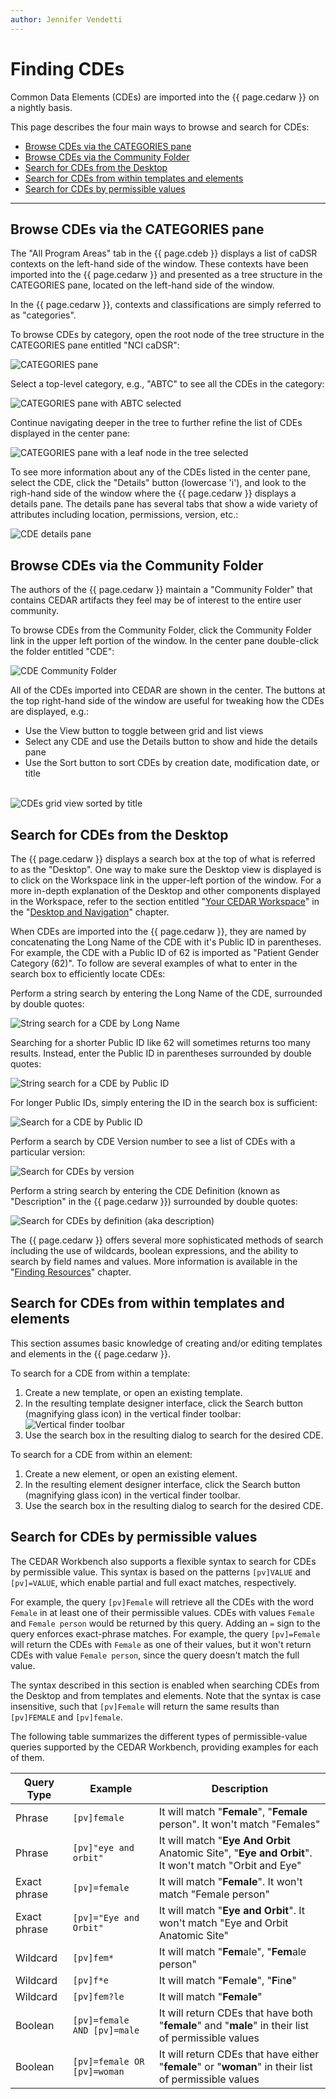```yaml
---
author: Jennifer Vendetti
---
```

# Finding CDEs

Common Data Elements (CDEs) are imported into the {{ page.cedarw }} on a 
nightly basis.

This page describes the four main ways to browse and search for CDEs:

- [Browse CDEs via the CATEGORIES pane](#browse-by-category)
- [Browse CDEs via the Community Folder](#browse-by-community)
- [Search for CDEs from the Desktop](#search-from-desktop)
- [Search for CDEs from within templates and elements](#search-from-artifact)
- [Search for CDEs by permissible values](#search-by-pv)

***

## Browse CDEs via the CATEGORIES pane
<a name="browse-by-category"></a>

The "All Program Areas" tab in the {{ page.cdeb }} displays a list of caDSR 
contexts on the left-hand side of the window. These contexts have been 
imported into the {{ page.cedarw }} and presented as a tree structure in the 
CATEGORIES pane, located on the left-hand side of the window.

In the {{ page.cedarw }}, contexts and classifications are simply referred to 
as "categories". 

To browse CDEs by category, open the root node of the tree structure in the 
CATEGORIES pane entitled "NCI caDSR":

![CATEGORIES pane](../../img/userguide/cadsr/categories.png)<br />

Select a top-level category, e.g., "ABTC" to see all the CDEs in the category:

![CATEGORIES pane with ABTC selected](../../img/userguide/cadsr/category-abtc.png)<br />

Continue navigating deeper in the tree to further refine the list of CDEs 
displayed in the center pane:

![CATEGORIES pane with a leaf node in the tree selected](../../img/userguide/cadsr/category-leaf-node.png)<br />

To see more information about any of the CDEs listed in the center pane, 
select the CDE, click the "Details" button (lowercase 'i'), and look to the 
righ-hand side of the window where the {{ page.cedarw }} displays a details 
pane. The details pane has several tabs that show a wide variety of attributes 
including location, permissions, version, etc.:

![CDE details pane](../../img/userguide/cadsr/cde-details-pane.png)<br />


## Browse CDEs via the Community Folder
<a name="browse-by-community"></a>

The authors of the {{ page.cedarw }} maintain a "Community Folder" that 
contains CEDAR artifacts they feel may be of interest to the entire user 
community. 

To browse CDEs from the Community Folder, click the Community Folder link in 
the upper left portion of the window. In the center pane double-click the 
folder entitled "CDE":

![CDE Community Folder](../../img/userguide/cadsr/cde-folder.png)<br />

All of the CDEs imported into CEDAR are shown in the center. The buttons at 
the top right-hand side of the window are useful for tweaking how the CDEs 
are displayed, e.g.:

- Use the View button to toggle between grid and list views
- Select any CDE and use the Details button to show and hide the details pane
- Use the Sort button to sort CDEs by creation date, modification date, or title
<br /><br />

![CDEs grid view sorted by title](../../img/userguide/cadsr/sorted-cdes.png)<br />


## Search for CDEs from the Desktop
<a name="search-from-desktop"></a>

The {{ page.cedarw }} displays a search box at the top of what is referred to 
as the "Desktop". One way to make sure the Desktop view is displayed is to 
click on the Workspace link in the upper-left portion of the window. For a 
more in-depth explanation of the Desktop and other components displayed in 
the Workspace, refer to the section entitled 
"[Your CEDAR Workspace](../../sections/a4/your_cedar_workspace)" in the 
"[Desktop and Navigation](../../basic_topics/a4_desktop_and_navigation)" chapter.

When CDEs are imported into the {{ page.cedarw }}, they are named by 
concatenating the Long Name of the CDE with it's Public ID in parentheses. For 
example, the CDE with a Public ID of 62 is imported as "Patient Gender 
Category (62)". To follow are several examples of what to enter in the search 
box to efficiently locate CDEs:

Perform a string search by entering the Long Name of the CDE, surrounded by 
double quotes:

![String search for a CDE by Long Name](../../img/userguide/cadsr/search-by-long-name.png)<br />

Searching for a shorter Public ID like 62 will sometimes returns too many 
results. Instead, enter the Public ID in parentheses surrounded by double 
quotes:

![String search for a CDE by Public ID](../../img/userguide/cadsr/search-by-public-id.png)<br />

For longer Public IDs, simply entering the ID in the search box is sufficient:

![Search for a CDE by Public ID](../../img/userguide/cadsr/search-by-id-only.png)<br />

Perform a search by CDE Version number to see a list of CDEs with a 
particular version:

![Search for CDEs by version](../../img/userguide/cadsr/search-by-version.png)<br />

Perform a string search by entering the CDE Definition (known as "Description" 
in the {{ page.cedarw }}) surrounded by double quotes:

![Search for CDEs by definition (aka description)](../../img/userguide/cadsr/search-by-defintion.png)<br />

The {{ page.cedarw }} offers several more sophisticated methods of search 
including the use of wildcards, boolean expressions, and the ability to search 
by field names and values. More information is available in the 
"[Finding Resources](../../basic_topics/a2_finding_resources)" chapter.

## Search for CDEs from within templates and elements
<a name="search-from-artifact"></a>

This section assumes basic knowledge of creating and/or editing templates and 
elements in the {{ page.cedarw }}.

To search for a CDE from within a template:

1. Create a new template, or open an existing template.
2. In the resulting template designer interface, click the Search button 
   (magnifying glass icon) in the vertical finder toolbar:
   ![Vertical finder toolbar](../../img/userguide/cadsr/vertical-finder.png)
3. Use the search box in the resulting dialog to search for the desired CDE.

To search for a CDE from within an element:

1. Create a new element, or open an existing element.
2. In the resulting element designer interface, click the Search button 
   (magnifying glass icon) in the vertical finder toolbar.
3. Use the search box in the resulting dialog to search for the desired CDE.

## Search for CDEs by permissible values
<a name="search-by-pv"></a>
The CEDAR Workbench also supports a flexible syntax to search for CDEs by permissible value. This syntax is based on the patterns `[pv]VALUE` and `[pv]=VALUE`, which enable partial and full exact matches, respectively.

For example, the query `[pv]Female` will retrieve all the CDEs with the word `Female` in at least one of their permissible values. CDEs with values `Female` and `Female person` would be returned by this query. Adding an `=` sign to the query enforces exact-phrase matches. For example, the query `[pv]=Female` will return the CDEs with `Female` as one of their values, but it won't return CDEs with value `Female person`, since the query doesn't match the full value.

The syntax described in this section is enabled when searching CDEs from the Desktop and from templates and elements. Note that the syntax is case insensitive, such that `[pv]Female` will return the same results than `[pv]FEMALE` and `[pv]female`.

The following table summarizes the different types of permissible-value queries supported by the CEDAR Workbench, providing examples for each of them.

| Query Type | Example | Description |
| --- | --- | --- |
| Phrase | `[pv]female` | It will match "**Female**", "**Female** person". It won't match "Females" |
| Phrase | `[pv]"eye and orbit"` | It will match "**Eye And Orbit** Anatomic Site", "**Eye and Orbit**". It won't match "Orbit and Eye" |
| Exact phrase | `[pv]=female` | It will match "**Female**". It won't match "Female person" |
| Exact phrase | `[pv]="Eye and Orbit"` | It will match "**Eye and Orbit**". It won't match "Eye and Orbit Anatomic Site" |
| Wildcard | `[pv]fem*` | It will match "**Fem**ale", "**Fem**ale person" |
| Wildcard | `[pv]f*e` | It will match "**F**emal**e**", "**F**in**e**" |
| Wildcard | `[pv]fem?le` | It will match "**Fem**a**le**" |
| Boolean | `[pv]=female AND [pv]=male` | It will return CDEs that have both "**female**" and "**male**" in their list of permissible values |
| Boolean | `[pv]=female OR [pv]=woman` | It will return CDEs that have either "**female**" or "**woman**" in their list of permissible values |
